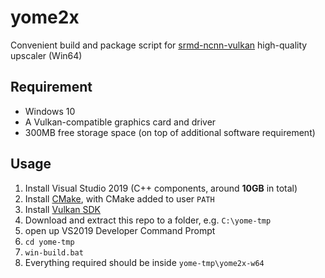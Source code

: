 # yome2x
Convenient build and package script for [srmd-ncnn-vulkan](https://github.com/nihui/srmd-ncnn-vulkan) high-quality upscaler (Win64)
## Requirement
* Windows 10
* A Vulkan-compatible graphics card and driver
* 300MB free storage space (on top of additional software requirement)
## Usage
1. Install Visual Studio 2019 (C++ components, around __10GB__ in total)
2. Install [CMake](https://cmake.org/download/), with CMake added to user ``PATH``
3. Install [Vulkan SDK](https://vulkan.lunarg.com/sdk/home#sdk/downloadConfirm/latest/windows/vulkan-sdk.exe)
4. Download and extract this repo to a folder, e.g. ``C:\yome-tmp``
5. open up VS2019 Developer Command Prompt
6. ``cd yome-tmp``
7. ``win-build.bat``
8. Everything required should be inside ``yome-tmp\yome2x-w64``
